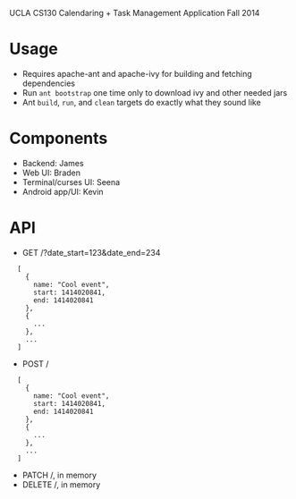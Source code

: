 UCLA CS130 Calendaring + Task Management Application
Fall 2014

Usage
=====
- Requires apache-ant and apache-ivy for building and fetching dependencies
- Run `ant bootstrap` one time only to download ivy and other needed jars
- Ant `build`, `run`, and `clean` targets do exactly what they sound like

Components
==========
- Backend: James
- Web UI: Braden
- Terminal/curses UI: Seena
- Android app/UI: Kevin

API
===
- GET /?date_start=123&date_end=234
```
  [
    {
      name: "Cool event",
      start: 1414020841,
      end: 1414020841
    },
    {
      ...
    },
    ...
  ]
```
- POST /
```
  [
    {
      name: "Cool event",
      start: 1414020841,
      end: 1414020841
    },
    {
      ...
    },
    ...
  ]
```
- PATCH /<id>, in memory
- DELETE /<id>, in memory

